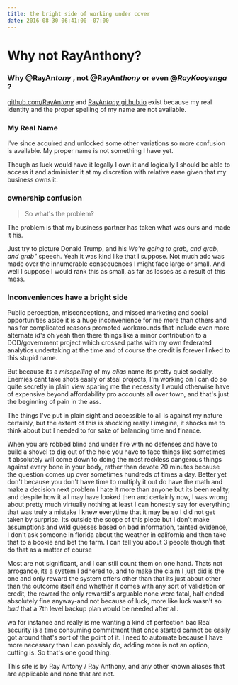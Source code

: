 ```yaml
---
title: the bright side of working under cover
date: 2016-08-30 06:41:00 -07:00
---
```


Why not RayAnthony?
===

### Why @RayAn*tony* , not @RayAn*thony* or even @*RayKooyenga* ?

[github.com/RayAn*tony*](@rayantony) and [RayAn*tony*.github.io](RayAn*tony*.github.io) exist because my real identity and the proper spelling of my name are not available.  

### My Real Name
I've since acquired and unlocked some other variations so more confusion is available. My proper name is not something I have yet. 

Though as luck would have it legally I own it and logically I should be able to access it and administer it at my discretion with relative ease given that my business owns it. 

### ownership confusion
>So what's the problem?

The problem is that my business partner has taken what was ours and made it his. 

Just try to picture Donald Trump, and his *We're going to grab, and grab, and grab"* speech. Yeah it was kind like that I suppose. Not much ado was made over the innumerable consequences I might face large or small. And well I suppose I would rank this as small, as far as losses as a result of this mess. 

### Inconveniences have a bright side
Public perception, misconceptions, and missed marketing and social opportunities aside it is a huge inconvenience for me more than others and has for complicated reasons prompted workarounds that include even more alternate id's oh yeah then there things like a minor contribution to a DOD/government project which crossed paths with my own federated analytics undertaking at the time and of course the credit is forever linked to this stupid name. 

But because its a *misspelling* of my *alias* name its pretty quiet socially. Enemies cant take shots easily or steal projects, I'm working on I can do so quite secretly in plain view sparing me the necessity I would otherwise have of expensive beyond affordability pro accounts all over town, and that's just the beginning of pain in the ass. 

The things I've put in plain sight and accessible to all is against my nature certainly, but the extent of this is shocking really I imagine, it shocks me to think about but I needed to for sake of balancing time and finance.

When you are robbed blind and under fire with no defenses and have to build a shovel to dig out of the hole you have to face things like sometimes it absolutely will come down to doing the most reckless dangerous things against every bone in your body, rather than devote 20 minutes because the question comes up over sometimes hundreds of times a day. Better yet don't because you don't have time to multiply it out do have the math and make a decision next problem I hate it more than anyone but its been reality, and despite how it all may have looked then and certainly now, I was wrong about pretty much virtually nothing at least I can honestly say for everything that was truly a mistake I knew everytime that it may be so I did not get taken by surprise. Its outside the scope of this piece but I don't make assumptions and wild guesses based on bad information, tainted evidence, I don't ask someone in florida about the weather in california and then take that to a bookie and bet the farm. I can tell you about 3 people though that do that as a matter of course

Most are not significant, and I can still count them on one hand. Thats not arrogance, its a system I adhered to, and to make the claim I just did is the one and only reward the system offers other than that its just about other than the outcome itself and whether it comes with any sort of validation or credit, the reward the only rewardit's arguable none were fatal, half ended absolutely fine anyway-and not because of luck, more like luck wasn't so *bad* that a 7th level backup plan would be needed after all. 

wa for instance  and really is me wanting a kind of perfection bac Real security is a time consuming commitment that once started cannot be easily got around that's sort of the point of it. I need to automate because I have more necessary than I can possibly do, adding more is not an option, cutting is. So that's one good thing.


<p class="message">
  This site is by Ray Antony / Ray Anthony, and any other known aliases that are applicable and none that are not.
</p> 